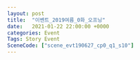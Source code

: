 ```yaml
---
layout: post
title:  "이벤트_2019여름_0화_오프닝"
date:   2021-01-22 22:00:00 +0000
categories: Event
Tags: Story Event
SceneCode: ["scene_evt190627_cp0_q1_s10"]
---
```

